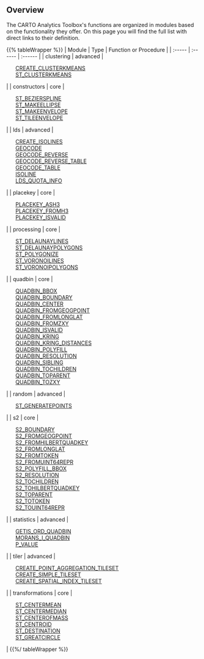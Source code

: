 ## Overview

The CARTO Analytics Toolbox's functions are organized in modules based on the functionality they offer. On this page you will find the full list with direct links to their definition.

{{% tableWrapper %}}
| Module | Type | Function or Procedure |
| :----- | :------ | :------ |
| clustering | advanced |<ul style="list-style:none"><li><a href="../clustering/#create_clusterkmeans">CREATE_CLUSTERKMEANS</a></li><li><a href="../clustering/#st_clusterkmeans">ST_CLUSTERKMEANS</a></li></ul>|
| constructors | core |<ul style="list-style:none"><li><a href="../constructors/#st_bezierspline">ST_BEZIERSPLINE</a></li><li><a href="../constructors/#st_makeellipse">ST_MAKEELLIPSE</a></li><li><a href="../constructors/#st_makeenvelope">ST_MAKEENVELOPE</a></li><li><a href="../constructors/#st_tileenvelope">ST_TILEENVELOPE</a></li></ul>|
| lds | advanced |<ul style="list-style:none"><li><a href="../lds/#create_isolines">CREATE_ISOLINES</a></li><li><a href="../lds/#geocode">GEOCODE</a></li><li><a href="../lds/#geocode_reverse">GEOCODE_REVERSE</a></li><li><a href="../lds/#geocode_reverse_table">GEOCODE_REVERSE_TABLE</a></li><li><a href="../lds/#geocode_table">GEOCODE_TABLE</a></li><li><a href="../lds/#isoline">ISOLINE</a></li><li><a href="../lds/#lds_quota_info">LDS_QUOTA_INFO</a></li></ul>|
| placekey | core |<ul style="list-style:none"><li><a href="../placekey/#placekey_ash3">PLACEKEY_ASH3</a></li><li><a href="../placekey/#placekey_fromh3">PLACEKEY_FROMH3</a></li><li><a href="../placekey/#placekey_isvalid">PLACEKEY_ISVALID</a></li></ul>|
| processing | core |<ul style="list-style:none"><li><a href="../processing/#st_delaunaylines">ST_DELAUNAYLINES</a></li><li><a href="../processing/#st_delaunaypolygons">ST_DELAUNAYPOLYGONS</a></li><li><a href="../processing/#st_polygonize">ST_POLYGONIZE</a></li><li><a href="../processing/#st_voronoilines">ST_VORONOILINES</a></li><li><a href="../processing/#st_voronoipolygons">ST_VORONOIPOLYGONS</a></li></ul>|
| quadbin | core |<ul style="list-style:none"><li><a href="../quadbin/#quadbin_bbox">QUADBIN_BBOX</a></li><li><a href="../quadbin/#quadbin_boundary">QUADBIN_BOUNDARY</a></li><li><a href="../quadbin/#quadbin_center">QUADBIN_CENTER</a></li><li><a href="../quadbin/#quadbin_fromgeogpoint">QUADBIN_FROMGEOGPOINT</a></li><li><a href="../quadbin/#quadbin_fromlonglat">QUADBIN_FROMLONGLAT</a></li><li><a href="../quadbin/#quadbin_fromzxy">QUADBIN_FROMZXY</a></li><li><a href="../quadbin/#quadbin_isvalid">QUADBIN_ISVALID</a></li><li><a href="../quadbin/#quadbin_kring">QUADBIN_KRING</a></li><li><a href="../quadbin/#quadbin_kring_distances">QUADBIN_KRING_DISTANCES</a></li><li><a href="../quadbin/#quadbin_polyfill">QUADBIN_POLYFILL</a></li><li><a href="../quadbin/#quadbin_resolution">QUADBIN_RESOLUTION</a></li><li><a href="../quadbin/#quadbin_sibling">QUADBIN_SIBLING</a></li><li><a href="../quadbin/#quadbin_tochildren">QUADBIN_TOCHILDREN</a></li><li><a href="../quadbin/#quadbin_toparent">QUADBIN_TOPARENT</a></li><li><a href="../quadbin/#quadbin_tozxy">QUADBIN_TOZXY</a></li></ul>|
| random | advanced |<ul style="list-style:none"><li><a href="../random/#st_generatepoints">ST_GENERATEPOINTS</a></li></ul>|
| s2 | core |<ul style="list-style:none"><li><a href="../s2/#s2_boundary">S2_BOUNDARY</a></li><li><a href="../s2/#s2_fromgeogpoint">S2_FROMGEOGPOINT</a></li><li><a href="../s2/#s2_fromhilbertquadkey">S2_FROMHILBERTQUADKEY</a></li><li><a href="../s2/#s2_fromlonglat">S2_FROMLONGLAT</a></li><li><a href="../s2/#s2_fromtoken">S2_FROMTOKEN</a></li><li><a href="../s2/#s2_fromuint64repr">S2_FROMUINT64REPR</a></li><li><a href="../s2/#s2_polyfill_bbox">S2_POLYFILL_BBOX</a></li><li><a href="../s2/#s2_resolution">S2_RESOLUTION</a></li><li><a href="../s2/#s2_tochildren">S2_TOCHILDREN</a></li><li><a href="../s2/#s2_tohilbertquadkey">S2_TOHILBERTQUADKEY</a></li><li><a href="../s2/#s2_toparent">S2_TOPARENT</a></li><li><a href="../s2/#s2_totoken">S2_TOTOKEN</a></li><li><a href="../s2/#s2_touint64repr">S2_TOUINT64REPR</a></li></ul>|
| statistics | advanced |<ul style="list-style:none"><li><a href="../statistics/#getis_ord_quadbin">GETIS_ORD_QUADBIN</a></li><li><a href="../statistics/#morans_i_quadbin">MORANS_I_QUADBIN</a></li><li><a href="../statistics/#p_value">P_VALUE</a></li></ul>|
| tiler | advanced |<ul style="list-style:none"><li><a href="../tiler/#create_point_aggregation_tileset">CREATE_POINT_AGGREGATION_TILESET</a></li><li><a href="../tiler/#create_simple_tileset">CREATE_SIMPLE_TILESET</a></li><li><a href="../tiler/#create_spatial_index_tileset">CREATE_SPATIAL_INDEX_TILESET</a></li></ul>|
| transformations | core |<ul style="list-style:none"><li><a href="../transformations/#st_centermean">ST_CENTERMEAN</a></li><li><a href="../transformations/#st_centermedian">ST_CENTERMEDIAN</a></li><li><a href="../transformations/#st_centerofmass">ST_CENTEROFMASS</a></li><li><a href="../transformations/#st_centroid">ST_CENTROID</a></li><li><a href="../transformations/#st_destination">ST_DESTINATION</a></li><li><a href="../transformations/#st_greatcircle">ST_GREATCIRCLE</a></li></ul>|
{{%/ tableWrapper %}}